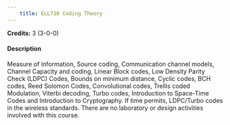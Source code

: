```yaml
---
    title: ELL710 Coding Theory
---
```

**Credits:** 3 (3-0-0)



#### Description 
Measure of information, Source coding, Communication channel models, Channel Capacity and coding, Linear Block codes, Low Density Parity Check (LDPC) Codes, Bounds on minimum distance, Cyclic codes, BCH codes, Reed Solomon Codes, Convolutional codes, Trellis coded Modulation, Viterbi decoding, Turbo codes, Introduction to Space-Time Codes and Introduction to Cryptography. If time permits, LDPC/Turbo codes in the wireless standards. There are no laboratory or design activities involved with this course.